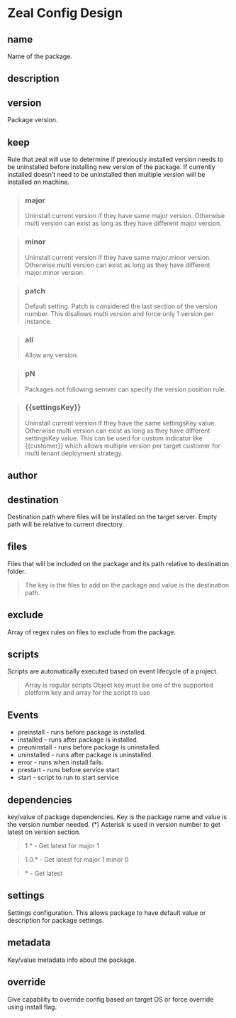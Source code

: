 # Zeal Config Design

## name
Name of the package.

## description

## version
Package version.

## keep
Rule that zeal will use to determine if previously installed version needs 
to be uninstalled before installing new version of the package. 
If currently installed doesn’t need to be uninstalled then multiple version will be installed on machine.

> ### major
>Uninstall current version if they have same major version. Otherwise
multi version can exist as long as they have different major version.

> ### minor
> Uninstall current version if they have same major.minor version.
Otherwise multi version can exist as long as they have different major.minor 
version.

> ### patch
> Default setting. Patch is considered the last section of the version number.
This disallows multi version and force only 1 version per instance.

> ### all
> Allow any version.

> ### pN
> Packages not following semver can specify the version position rule.

> ### {{settingsKey}}
> Uninstall current version if they have the same settingsKey value. Otherwise
multi version can exist as long as they have different settingsKey value.
This can be used for custom indicator like {{customer}} which allows multiple
version per target customer for multi tenant deployment strategy.



## author

## destination
Destination path where files will be installed on the target server. Empty path will be relative to current directory.

## files
Files that will be included on the package and its path relative to destination folder.

> The key is the files to add on the package and value is the destination path.

## exclude
Array of regex rules on files to exclude from the package.

## scripts
Scripts are automatically executed based on event lifecycle of a project.

> Array is regular scripts
Object key must be one of the supported platform key and array for the script to use

## Events
* preinstall - runs before package is installed.
* installed - runs after package is installed.
* preuninstall - runs before package is uninstalled.
* uninstalled - runs after package is uninstalled.
* error - runs when install fails.
* prestart - runs before service start
* start - script to run to start service

## dependencies
key/value of package dependencies. Key is the package name and value is the version number needed. (*) Asterisk is used in version number to get latest on version section.
> 1.* - Get latest for major 1

> 1.0.* - Get latest for major 1 minor 0

>  \* - Get latest

## settings
Settings configuration. This allows package to have default value or description for package settings.

## metadata
Key/value metadata info about the package.

## override

Give capability to override config based on target OS or force override using install flag.